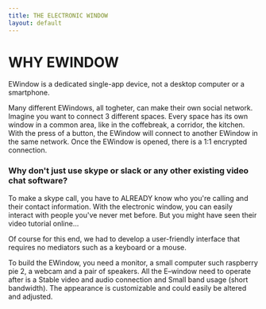 ```yaml
---
title: THE ELECTRONIC WINDOW
layout: default
---
```


# WHY EWINDOW

EWindow is a dedicated single-app device, not a desktop computer or a smartphone.

Many different EWindows, all togheter, can make their own social network. Imagine you want to connect 3 different spaces. 
Every space has its own window in a common area, like in the coffebreak, a corridor, the kitchen.
With the press of a button, the EWindow will connect to another EWindow in the same network.
Once the EWindow is opened, there is a 1:1 encrypted connection. 


### Why don't just use skype or slack or any other existing video chat software? 

To make a skype call, you have to ALREADY know who you're calling and their contact information. With the electronic window, you can easily interact with people you've never met before. But you might have seen their video tutorial online...

Of course for this end, we had to develop a user-friendly interface that requires no mediators such as a keyboard or a mouse. 

To build the EWindow, you need a monitor, a small computer such raspberry pie 2, a webcam and a pair of speakers. All the E–window need to operate after is a Stable video and audio connection and Small band usage (short bandwidth). 
The appearance is customizable and could easily be altered and adjusted.
